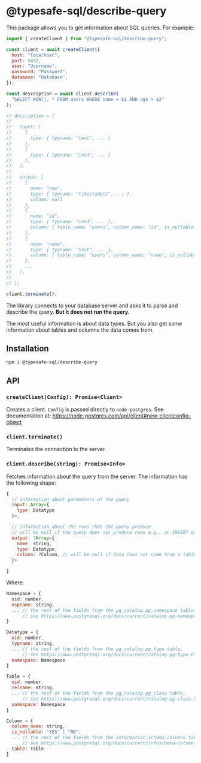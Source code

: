 # @typesafe-sql/describe-query

This package allows you to get information about SQL queries. For example:

```js
import { createClient } from "@typesafe-sql/describe-query";

const client = await createClient({
  host: "localhost",
  port: 5432,
  user: "Username",
  password: "Password",
  database: "Database",
});

const description = await client.describe(
  "SELECT NOW(), * FROM users WHERE name = $1 AND age > $2"
);

// description = {
//
//   input: [
//     {
//       type: { typname: "text", ... }
//     },
//     {
//       type: { typname: "int4", ... }
//     },
//   ],
//
//   output: [
//     {
//       name: "now",
//       type: { typname: "timestamptz", ... },
//       column: null
//     },
//     {
//       name: "id",
//       type: { typname: "int4", ... },
//       column: { table_name: "users", column_name: "id", is_nullable: "NO", ... }
//     },
//     {
//       name: "name",
//       type: { typname: "text", ... },
//       column: { table_name: "users", column_name: "name", is_nullable: "YES", ... }
//     },
//     ...
//   ],
//
// };

client.terminate();
```

The library connects to your database server and asks it to parse and describe the query.
**But it does not run the query.**

The most useful information is about data types.
But you also get some information about tables and columns the data comes from.

## Installation

```
npm i @typesafe-sql/describe-query
```

## API

### `createClient(Config): Promise<Client>`

Creates a client.
`Config` is passed directly to `node-postgres`.
See documentation at: https://node-postgres.com/api/client#new-clientconfig-object

### `client.terminate()`

Terminates the connection to the server.

### `client.describe(string): Promise<Info>`

Fetches information about the query from the server.
The information has the following shape:

```js
{
  // information about parameters of the query
  input: Array<{
    type: Datatype
  }>,

  // information about the rows that the query produce
  // will be null if the query does not produce rows e.g., an INSERT query
  output: ?Array<{
    name: string,
    type: Datatype,
    column: ?Column, // will be null if data does not come from a table e.g., SELECT NOW()
  }>

}
```

Where:

```js
Namespace = {
  oid: number,
  nspname: string,
  ... // the rest of the fields from the pg_catalog.pg_namespace table,
      // see https://www.postgresql.org/docs/current/catalog-pg-namespace.html
}

Datatype = {
  oid: number,
  typname: string,
  ... // the rest of the fields from the pg_catalog.pg_type table,
      // see https://www.postgresql.org/docs/current/catalog-pg-type.html
  namespace: Namespace
}

Table = {
  oid: number,
  relname: string,
  ... // the rest of the fields from the pg_catalog.pg_class table,
      // see https://www.postgresql.org/docs/current/catalog-pg-class.html
  namespace: Namespace
}

Column = {
  column_name: string,
  is_nullable: "YES" | "NO",
  ... // the rest of the fields from the information_schema.columns table,
      // see https://www.postgresql.org/docs/current/infoschema-columns.html
  table: Table
}
```

